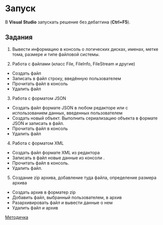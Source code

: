# Запуск
В __Visual Studio__ запускать решение без дебаггина (__Ctrl+F5__).  

## Задания

1. Вывести информацию в консоль о логических дисках, именах, метке тома, размере и типе файловой системы.

2. Работа с файлами (класс File, FileInfo, FileStream и другие)

- Создать файл
- Записать в файл строку, введённую пользователем
- Прочитать файл в консоль
- Удалить файл

3. Работа с форматом JSON

- Создать файл формате JSON в любом редакторе или с использованием данных, введенных пользователем
- Создать новый объект. Выполнить сериализацию объекта в формате JSON и записать в файл.
- Прочитать файл в консоль
- Удалить файл

4. Работа с форматом XML

- Создать файл формате XML из редактора
- Записать в файл новые данные из консоли .
- Прочитать файл в консоль.
- Удалить файл.

5. Создание zip архива, добавление туда файла, определение размера архива

- Создать архив в форматер zip
- Добавить файл, выбранный пользователем, в архив
- Разархивировать файл и вывести данные о нем
- Удалить файл и архив
    
[Методичка](https://hackmd.io/@0x41/OS_Lab_1)
